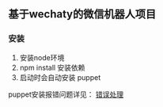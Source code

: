 ## 基于wechaty的微信机器人项目

### 安装

1. 安装node环境
2. npm install 安装依赖
3. 启动时会自动安装 puppet

puppet安装报错问题详见： [错误处理](https://www.yuque.com/dale/blog/rvgk64)